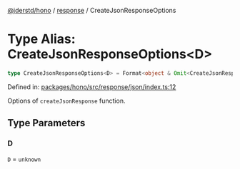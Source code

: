 [@jderstd/hono](../../README.md) / [response](../README.md) / CreateJsonResponseOptions

# Type Alias: CreateJsonResponseOptions\<D\>

```ts
type CreateJsonResponseOptions<D> = Format<object & Omit<CreateJsonResponseStructOptions<D>, "status">>;
```

Defined in: [packages/hono/src/response/json/index.ts:12](https://github.com/jderstd/hono/blob/f5b12e262138ddfb5fccdd78e3274b708c2b86c1/packages/hono/src/response/json/index.ts#L12)

Options of `createJsonResponse` function.

## Type Parameters

### D

`D` = `unknown`
